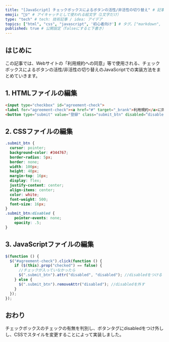 ```yaml
---
title: "[JavaScript] チェックボックスによるボタンの活性/非活性の切り替え" # 記事のタイトル
emoji: "🙆‍♀️" # アイキャッチとして使われる絵文字（1文字だけ）
type: "tech" # tech: 技術記事 / idea: アイデア
topics: ["html", "css", "javascript", '初心者向け'] # タグ。["markdown", "rust", "aws"]のように指定する
published: true # 公開設定（falseにすると下書き）
---
```


## はじめに
この記事では、Webサイトの「利用規約への同意」等で使用される、チェックボックスによるボタンの活性/非活性の切り替えのJavaScriptでの実装方法をまとめていきます。

## 1. HTMLファイルの編集
```html
<input type="checkbox" id="agreement-check">
<label for="agreement-check"><a href="#" target="_brank">利用規約</a>に同意する</label>
<button type="submit" value="登録" class="submit_btn" disabled=”disabled”>登録</button>
```

## 2. CSSファイルの編集
```css
.submit_btn {
  cursor: pointer;
  background-color: #344767;
  border-radius: 5px;
  border: none;
  width: 100px;
  height: 40px;
  margin-top: 16px;
  display: flex;
  justify-content: center;
  align-items: center;
  color: white;
  font-weight: 500;
  font-size: 16px;
}
.submit_btn:disabled {
    pointer-events: none;
    opacity: .5;
}
```
## 3. JavaScriptファイルの編集

```js
$(function () {
  $("#agreement-check").click(function () {
    if ($(this).prop("checked") == false) {
      //チェックが入っていなかったら
      $(".submit_btn").attr("disabled", "disabled"); //disabledをつける
    } else {
      $(".submit_btn").removeAttr("disabled"); //disabledを外す
    }
  });
});
```

## おわり
チェックボックスのチェックの有無を判別し、ボタンタグにdisabledをつけ外しし、CSSでスタイルを変更することによって実装しました。
